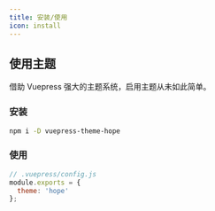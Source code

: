 ```yaml
---
title: 安装/使用
icon: install
---
```


## 使用主题

借助 Vuepress 强大的主题系统，启用主题从未如此简单。

### 安装

```bash
npm i -D vuepress-theme-hope
```

### 使用

```js
// .vuepress/config.js
module.exports = {
  theme: 'hope'
};
```
